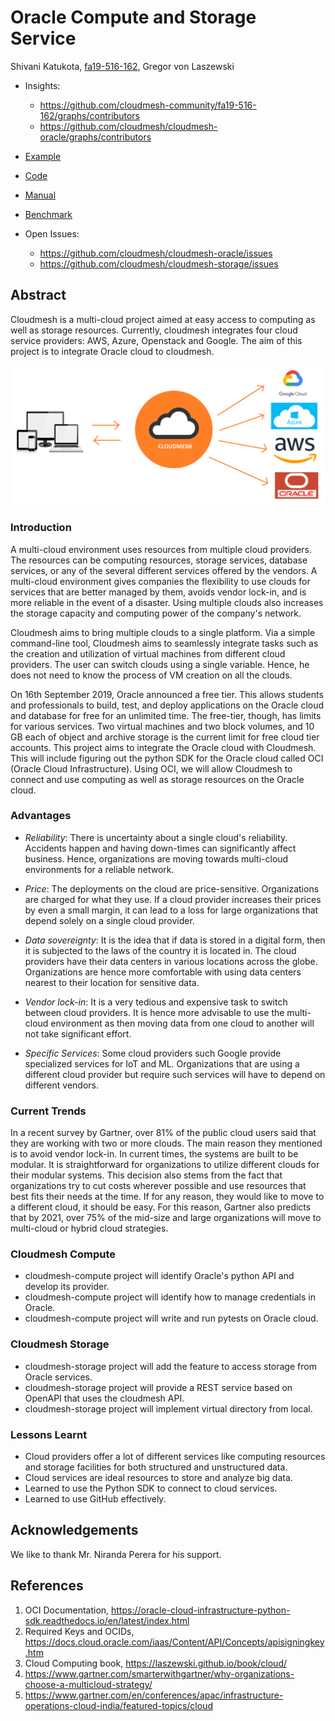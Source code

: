 # Oracle Compute and Storage Service

Shivani Katukota, [fa19-516-162](https://github.com/cloudmesh-community/fa19-516-162), Gregor von Laszewski

* Insights: 

  * <https://github.com/cloudmesh-community/fa19-516-162/graphs/contributors>
  * <https://github.com/cloudmesh/cloudmesh-oracle/graphs/contributors>

* [Example](https://github.com/cloudmesh/cloudmesh-oracle/blob/master/examples/examples.py)
* [Code](https://github.com/cloudmesh/cloudmesh-oracle)
* [Manual](https://cloudmesh.github.io/cloudmesh-manual/accounts/oracle/account.html)
* [Benchmark](https://github.com/cloudmesh/benchmark/blob/master/results/cloud-oracle-katukota.txt)
* Open Issues: 

    * <https://github.com/cloudmesh/cloudmesh-oracle/issues>
    * <https://github.com/cloudmesh/cloudmesh-storage/issues>

## Abstract

Cloudmesh is a multi-cloud project aimed at easy access to computing as
well as storage resources. Currently, cloudmesh integrates four cloud
service providers: AWS, Azure, Openstack and Google. The aim of this
project is to integrate Oracle cloud to cloudmesh.

![Cloudmesh](images/cloudmesh.png)

### Introduction

A multi-cloud environment uses resources from multiple cloud providers.
The resources can be computing resources, storage services, database
services, or any of the several different services offered by the
vendors. A multi-cloud environment gives companies the flexibility to
use clouds for services that are better managed by them, avoids vendor
lock-in, and is more reliable in the event of a disaster. Using multiple
clouds also increases the storage capacity and computing power of the
company's network.

Cloudmesh aims to bring multiple clouds to a single platform. Via a
simple command-line tool, Cloudmesh aims to seamlessly integrate tasks
such as the creation and utilization of virtual machines from different
cloud providers. The user can switch clouds using a single variable.
Hence, he does not need to know the process of VM creation on all the
clouds.

On 16th September 2019, Oracle announced a free tier. This allows
students and professionals to build, test, and deploy applications on
the Oracle cloud and database for free for an unlimited time. The
free-tier, though, has limits for various services. Two virtual machines
and two block volumes, and 10 GB each of object and archive storage is
the current limit for free cloud tier accounts. This project aims to
integrate the Oracle cloud with Cloudmesh. This will include figuring
out the python SDK for the Oracle cloud called OCI (Oracle Cloud
Infrastructure). Using OCI, we will allow Cloudmesh to connect and use
computing as well as storage resources on the Oracle cloud.

### Advantages

* *Reliability*: There is uncertainty about a single cloud's reliability.
  Accidents happen and having down-times can significantly affect
  business. Hence, organizations are moving towards multi-cloud
  environments for a reliable network.

* *Price*: The deployments on the cloud are price-sensitive. Organizations
  are charged for what they use. If a cloud provider increases their
  prices by even a small margin, it can lead to a loss for large
  organizations that depend solely on a single cloud provider.
 
* *Data sovereignty*: It is the idea that if data is stored in a digital form, 
  then it is subjected to the laws of the country it is located in. The cloud 
  providers have their data centers in various locations across the globe. 
  Organizations are hence more comfortable with using data centers nearest to 
  their location for sensitive data. 

* *Vendor lock-in*: It is a very tedious and expensive task to switch
  between cloud providers. It is hence more advisable to use the
  multi-cloud environment as then moving data from one cloud to another
  will not take significant effort.
 
* *Specific Services*: Some cloud providers such Google provide
  specialized services for IoT and ML. Organizations that are using a
  different cloud provider but require such services will have to depend
  on different vendors.

### Current Trends

In a recent survey by Gartner, over 81% of the public cloud users said that they
are working with two or more clouds. The main reason they mentioned is to avoid 
vendor lock-in. In current times, the systems are built to be modular. It is 
straightforward for organizations to utilize different clouds for their modular 
systems. This decision also stems from the fact that organizations try to cut 
costs wherever possible and use resources that best fits their needs at the 
time. If for any reason, they would like to move to a different cloud, it should
be easy. For this reason, Gartner also predicts that by 2021, over 75% of the 
mid-size and large organizations will move to multi-cloud or hybrid cloud 
strategies.

### Cloudmesh Compute

* cloudmesh-compute project will identify Oracle's python API and 
  develop its provider.
* cloudmesh-compute project will identify how to manage credentials 
  in Oracle.
* cloudmesh-compute project will write and run pytests on Oracle cloud. 

### Cloudmesh Storage

* cloudmesh-storage project will add the feature to access storage from 
  Oracle services.
* cloudmesh-storage project will provide a REST service based on 
  OpenAPI that uses the cloudmesh API.
* cloudmesh-storage project will implement virtual directory from local.

### Lessons Learnt

* Cloud providers offer a lot of different services like computing resources 
and storage facilities for both structured and unstructured data.
* Cloud services are ideal resources to store and analyze big data.
* Learned to use the Python SDK to connect to cloud services.
* Learned to use GitHub effectively.

## Acknowledgements

We like to thank Mr. Niranda Perera for his support.

## References

1. OCI Documentation, 
<https://oracle-cloud-infrastructure-python-sdk.readthedocs.io/en/latest/index.html>
1. Required Keys and OCIDs, 
<https://docs.cloud.oracle.com/iaas/Content/API/Concepts/apisigningkey.htm>
1. Cloud Computing book, <https://laszewski.github.io/book/cloud/>
1. <https://www.gartner.com/smarterwithgartner/why-organizations-choose-a-multicloud-strategy/>
1. <https://www.gartner.com/en/conferences/apac/infrastructure-operations-cloud-india/featured-topics/cloud>
